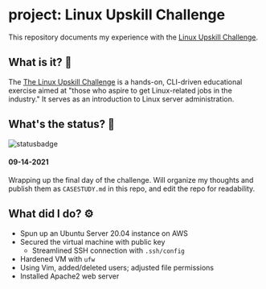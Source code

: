 # project: Linux Upskill Challenge
This repository documents my experience with the [Linux Upskill Challenge](https://github.com/livialima/linuxupskillchallenge).

## What is it? 🤔
The [The Linux Upskill Challenge](https://linuxupskillchallenge.org/) is a hands-on, CLI-driven educational exercise aimed at "those who aspire to get Linux-related jobs in the industry." It serves as an introduction to Linux server administration.

## What's the status? 🚦
![statusbadge](https://img.shields.io/badge/status-in--progress-blue?style=for-the-badge)
<!-- ![statusbadge](https://img.shields.io/badge/status-completed-success?style=for-the-badge) -->

#### 09-14-2021 
Wrapping up the final day of the challenge. Will organize my thoughts and publish them as `CASESTUDY.md` in this repo, and edit the repo for readability.

## What did I do? ⚙️
- Spun up an Ubuntu Server 20.04 instance on AWS
- Secured the virtual machine with public key
  - Streamlined SSH connection with `.ssh/config`
- Hardened VM with `ufw`
- Using Vim, added/deleted users; adjusted file permissions
- Installed Apache2 web server
